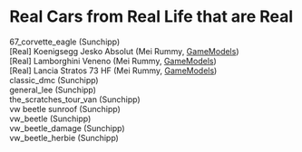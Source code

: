 # Real Cars from Real Life that are Real
67_corvette_eagle (Sunchipp) <br>
[Real] Koenigsegg Jesko Absolut (Mei Rummy, [GameModels](https://gamemodels.ru)) <br>
[Real] Lamborghini Veneno (Mei Rummy, [GameModels](https://gamemodels.ru)) <br>
[Real] Lancia Stratos 73 HF (Mei Rummy, [GameModels](https://gamemodels.ru)) <br>
classic_dmc (Sunchipp) <br>
general_lee (Sunchipp) <br>
the_scratches_tour_van (Sunchipp) <br>
vw beetle sunroof (Sunchipp) <br>
vw_beetle (Sunchipp) <br>
vw_beetle_damage (Sunchipp) <br>
vw_beetle_herbie (Sunchipp) <br>
